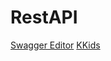 # RestAPI
[Swagger Editor](https://api.kumpeapps.com/editor)
[KKids](https://api.kumpeapps.com/kkids)
